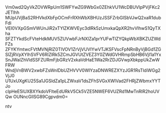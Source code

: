 Vm0wd2QyVkZOVWRpUm1SWFYwZG9WbGx0ZEhkVU1WcDBUVlpPVjFKc2JETlhh
MUpUVjBaS2RHVkdXbFpOCmFrRXhWbXBHUzJSSFZrbGlSbVJwQ2xaR1dubFdi
VEI0VXpGSmVWUnJiR2xTYlZKWVEyc3dlRk5zUmxkaQpXR2hvVlhwS1QyTXha
SFZTYkdScFVteHdkMUV5ZUVwbFJrNXlZa1prYUFwTlZYQkpWbXBKZUZWdFZs
ZFYKYmtwcFVtMVNjRlZ0TlVOV1ZrVjVUVlYwVTJKSFVscFpNRnByVjBGd1ZG
SlZjRVpXYlhSVFV6RlZlRk5ZCmJGVUtZVEZ3Y0ZWdGVHRmpSbHB6VjI1a1Yx
SnJWalZhVldSSFZURmFjbGRzV2xkaVdHaE1Wa2RrZDJGVwpXbkppUkZwWFRW
WndjVnBWV2xwbFZsWnlDbUZHVVV0WlYzaDNWREZXYzJGR1RsTldiWGg2VjJ0
U1UxUXgKU25Sa1JGSldZa1pLZWxaV1dsZFhSVGxXWlVad2FHRjZWbmxYYTJo
clpHeE5lUXBXYkdoVFlteEdURkV5Ck5VZE5NWEF6VUZRd1MwTnRlR2hoUVQw
OUNncGllSG89Cgpvdm0=

ntv